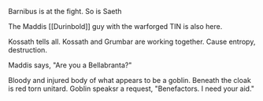 Barnibus is at the fight. So is Saeth

The Maddis [[Durinbold]] guy with the warforged TIN is also here.

Kossath tells all.  Kossath and Grumbar are working together.  Cause entropy, destruction.

Maddis says, "Are you a Bellabranta?"

Bloody and injured body of what appears to be a goblin. Beneath the cloak is red torn unitard.  Goblin speaksr a request, "Benefactors. I need your aid."

